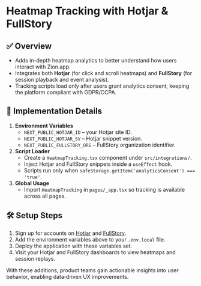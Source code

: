 # Heatmap Tracking with Hotjar & FullStory

## ✅ Overview

- Adds in-depth heatmap analytics to better understand how users interact with Zion.app.
- Integrates both **Hotjar** (for click and scroll heatmaps) and **FullStory** (for session playback and event analysis).
- Tracking scripts load only after users grant analytics consent, keeping the platform compliant with GDPR/CCPA.

## 🚀 Implementation Details

1. **Environment Variables**
   - `NEXT_PUBLIC_HOTJAR_ID` – your Hotjar site ID.
   - `NEXT_PUBLIC_HOTJAR_SV` – Hotjar snippet version.
   - `NEXT_PUBLIC_FULLSTORY_ORG` – FullStory organization identifier.
2. **Script Loader**
   - Create a `HeatmapTracking.tsx` component under `src/integrations/`.
   - Inject Hotjar and FullStory snippets inside a `useEffect` hook.
   - Scripts run only when `safeStorage.getItem('analyticsConsent') === 'true'`.
3. **Global Usage**
   - Import `HeatmapTracking` in `pages/_app.tsx` so tracking is available across all pages.

## 🛠 Setup Steps

1. Sign up for accounts on [Hotjar](https://www.hotjar.com/) and [FullStory](https://www.fullstory.com/).
2. Add the environment variables above to your `.env.local` file.
3. Deploy the application with these variables set.
4. Visit your Hotjar and FullStory dashboards to view heatmaps and session replays.

With these additions, product teams gain actionable insights into user behavior, enabling data‑driven UX improvements.
